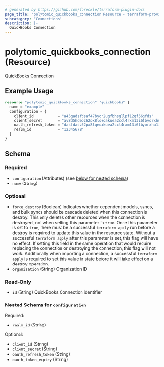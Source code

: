 ```yaml
---
# generated by https://github.com/fbreckle/terraform-plugin-docs
page_title: "polytomic_quickbooks_connection Resource - terraform-provider-polytomic"
subcategory: "Connections"
description: |-
  QuickBooks Connection
---
```


# polytomic_quickbooks_connection (Resource)

QuickBooks Connection

## Example Usage

```terraform
resource "polytomic_quickbooks_connection" "quickbooks" {
  name = "example"
  configuration = {
    client_id           = "a45gadsfdsaf47byor2ugfbhsgllpf12gf56gfds"
    client_secret       = "ay8d5hdepz62px8lqeoakuea2ccl4rxm13i6tbyorxhu1i20kc8ruvksmzxq"
    oauth_refresh_token = "dasfdasz62px8lqeoakuea2ccl4rxm13i6tbyorxhu1i20kc8ruvksmzxq"
    realm_id            = "12345678"
  }
}
```

<!-- schema generated by tfplugindocs -->
## Schema

### Required

- `configuration` (Attributes) (see [below for nested schema](#nestedatt--configuration))
- `name` (String)

### Optional

- `force_destroy` (Boolean) Indicates whether dependent models, syncs, and bulk syncs should be cascade deleted when this connection is destroy. This only deletes other resources when the connection is destroyed, not when setting this parameter to `true`. Once this parameter is set to `true`, there must be a successful `terraform apply` run before a destroy is required to update this value in the resource state. Without a successful `terraform apply` after this parameter is set, this flag will have no effect. If setting this field in the same operation that would require replacing the connection or destroying the connection, this flag will not work. Additionally when importing a connection, a successful `terraform apply` is required to set this value in state before it will take effect on a destroy operation.
- `organization` (String) Organization ID

### Read-Only

- `id` (String) QuickBooks Connection identifier

<a id="nestedatt--configuration"></a>
### Nested Schema for `configuration`

Required:

- `realm_id` (String)

Optional:

- `client_id` (String)
- `client_secret` (String)
- `oauth_refresh_token` (String)
- `oauth_token_expiry` (String)


